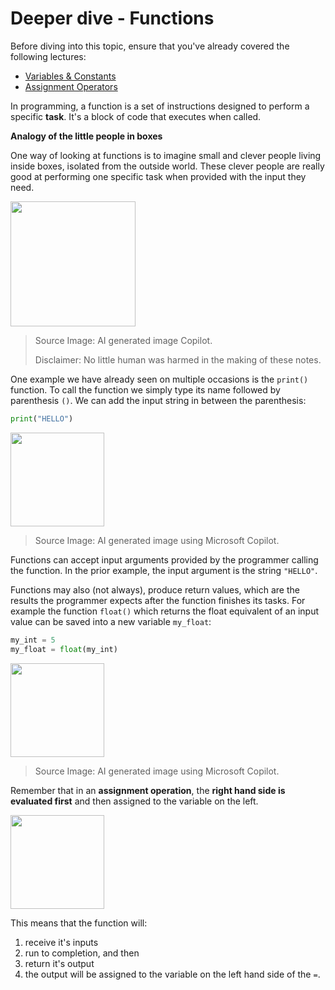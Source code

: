 
# Deeper dive - Functions

Before diving into this topic, ensure that you've already covered the following lectures:

- [Variables & Constants](./Notes/01_Expressions_Variables_Constants)
- [Assignment Operators](./Notes/01_Expressions_Operators_Assignment)



In programming, a function is a set of instructions designed to perform a specific **task**. It's a block of code that executes when called. 

**Analogy of the little people in boxes**

One way of looking at functions is to imagine small and clever people living inside boxes, isolated from the outside world. These clever people are really good at performing one specific task when provided with the input they need. 

<img src="Images/copilot_function_analogy.jpeg" height=200/>

> Source Image: AI generated image Copilot. 
>
> Disclaimer: No little human was harmed in the making of these notes. 

One example we have already seen on multiple occasions is the `print()` function. To call the function we simply type its name followed by parenthesis `()`. We can add the input string in between the parenthesis: 

```python
print("HELLO")
```



<img src="Images/copilot_function_print.jpeg" height=150/>

> Source Image: AI generated image using Microsoft Copilot.

Functions can accept input arguments provided by the programmer calling the function. In the prior example, the input argument is the string `"HELLO"`. 

Functions may also (not always), produce return values, which are the results the programmer expects after the function finishes its tasks. For example the function `float()` which returns the float equivalent of an input value can be saved into a new variable `my_float`:

```python
my_int = 5
my_float = float(my_int)
```



<img src="Images/copilot_function_float.jpeg" height=150/>

> Source Image: AI generated image using Microsoft Copilot.

Remember that in an **assignment operation**, the **right hand side is evaluated first** and then assigned to the variable on the left.

<img src="Images/Variables_assignment.png" height=150/>

This means that the function will:

1. receive it's inputs
2. run to completion, and then
3. return it's output
4. the output will be assigned to the variable on the left hand side of the `=`.

